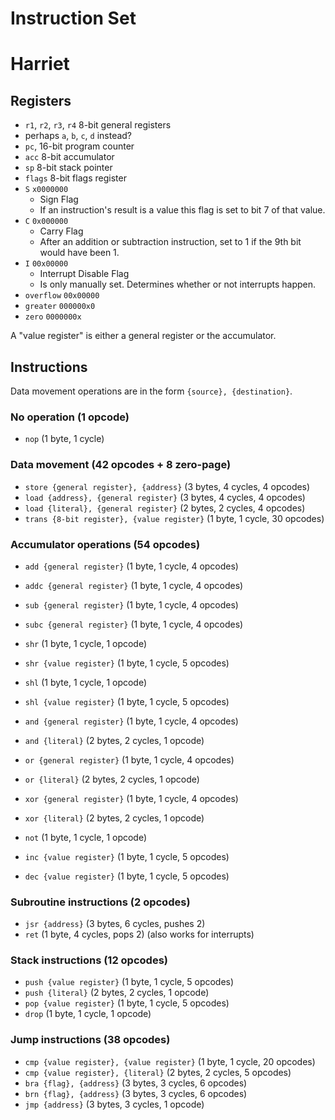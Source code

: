 # Instruction Set

# Harriet

## Registers
- `r1`, `r2`, `r3`, `r4` 8-bit general registers
 - perhaps `a`, `b`, `c`, `d` instead?
- `pc`, 16-bit program counter
- `acc` 8-bit accumulator
- `sp` 8-bit stack pointer
- `flags` 8-bit flags register
 - `S` `x0000000`
   - Sign Flag
   - If an instruction's result is a value this flag is set to bit 7 of that value.
 - `C` `0x000000`
   - Carry Flag
   - After an addition or subtraction instruction, set to 1 if the 9th bit would have been 1.
 - `I` `00x00000`
   - Interrupt Disable Flag
   - Is only manually set. Determines whether or not interrupts happen.
 - `overflow`  `00x00000`
 - `greater`   `000000x0`
 - `zero`      `0000000x`

A "value register" is either a general register or the accumulator.

## Instructions

Data movement operations are in the form `{source}, {destination}`.

### No operation (1 opcode)

- `nop` (1 byte, 1 cycle)

### Data movement (42 opcodes + 8 zero-page)

- `store {general register}, {address}` (3 bytes, 4 cycles, 4 opcodes)
- `load {address}, {general register}` (3 bytes, 4 cycles, 4 opcodes)
- `load {literal}, {general register}` (2 bytes, 2 cycles, 4 opcodes)
- `trans {8-bit register}, {value register}` (1 byte, 1 cycle, 30 opcodes)

### Accumulator operations (54 opcodes)

- `add {general register}` (1 byte, 1 cycle, 4 opcodes)
- `addc {general register}` (1 byte, 1 cycle, 4 opcodes)
- `sub {general register}` (1 byte, 1 cycle, 4 opcodes)
- `subc {general register}` (1 byte, 1 cycle, 4 opcodes)
- `shr` (1 byte, 1 cycle, 1 opcode)
- `shr {value register}` (1 byte, 1 cycle, 5 opcodes)
- `shl` (1 byte, 1 cycle, 1 opcode)
- `shl {value register}` (1 byte, 1 cycle, 5 opcodes)
- `and {general register}` (1 byte, 1 cycle, 4 opcodes)
- `and {literal}` (2 bytes, 2 cycles, 1 opcode)
- `or {general register}` (1 byte, 1 cycle, 4 opcodes)
- `or {literal}` (2 bytes, 2 cycles, 1 opcode)
- `xor {general register}` (1 byte, 1 cycle, 4 opcodes)
- `xor {literal}` (2 bytes, 2 cycles, 1 opcode)
- `not` (1 byte, 1 cycle, 1 opcode)


- `inc {value register}` (1 byte, 1 cycle, 5 opcodes)
- `dec {value register}` (1 byte, 1 cycle, 5 opcodes)

### Subroutine instructions (2 opcodes)

- `jsr {address}` (3 bytes, 6 cycles, pushes 2)
- `ret` (1 byte, 4 cycles, pops 2) (also works for interrupts)

### Stack instructions (12 opcodes)

- `push {value register}` (1 byte, 1 cycle, 5 opcodes)
- `push {literal}` (2 bytes, 2 cycles, 1 opcode)
- `pop {value register}` (1 byte, 1 cycle, 5 opcodes)
- `drop` (1 byte, 1 cycle, 1 opcode)

### Jump instructions (38 opcodes)

- `cmp {value register}, {value register}` (1 byte, 1 cycle, 20 opcodes)
- `cmp {value register}, {literal}` (2 bytes, 2 cycles, 5 opcodes)
- `bra {flag}, {address}` (3 bytes, 3 cycles, 6 opcodes)
- `brn {flag}, {address}` (3 bytes, 3 cycles, 6 opcodes)
- `jmp {address}` (3 bytes, 3 cycles, 1 opcode)
